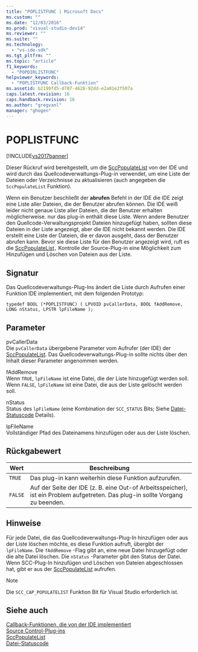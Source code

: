 ```yaml
---
title: "POPLISTFUNC | Microsoft Docs"
ms.custom: ""
ms.date: "12/03/2016"
ms.prod: "visual-studio-dev14"
ms.reviewer: ""
ms.suite: ""
ms.technology: 
  - "vs-ide-sdk"
ms.tgt_pltfrm: ""
ms.topic: "article"
f1_keywords: 
  - "POPDIRLISTFUNC"
helpviewer_keywords: 
  - "POPLISTFUNC Callback-Funktion"
ms.assetid: b2199fd5-d707-4628-92dd-e2a01e2f507a
caps.latest.revision: 16
caps.handback.revision: 16
ms.author: "gregvanl"
manager: "ghogen"
---
```

# POPLISTFUNC
[!INCLUDE[vs2017banner](../code-quality/includes/vs2017banner.md)]

Dieser Rückruf wird bereitgestellt, um die [SccPopulateList](../extensibility/sccpopulatelist-function.md) von der IDE und wird durch das Quellcodeverwaltungs\-Plug\-in verwendet, um eine Liste der Dateien oder Verzeichnisse zu aktualisieren \(auch angegeben die `SccPopulateList` Funktion\).  
  
 Wenn ein Benutzer beschließt der **abrufen** Befehl in der IDE die IDE zeigt eine Liste aller Dateien, die der Benutzer abrufen können. Die IDE weiß leider nicht genaue Liste aller Dateien, die der Benutzer erhalten möglicherweise. nur das plug\-in enthält diese Liste. Wenn andere Benutzer den Quellcode\-Verwaltungsprojekt Dateien hinzugefügt haben, sollten diese Dateien in der Liste angezeigt, aber die IDE nicht bekannt werden. Die IDE erstellt eine Liste der Dateien, die er davon ausgeht, dass der Benutzer abrufen kann. Bevor sie diese Liste für den Benutzer angezeigt wird, ruft es die [SccPopulateList](../extensibility/sccpopulatelist-function.md)`,` Kontrolle der Source\-Plug\-in eine Möglichkeit zum Hinzufügen und Löschen von Dateien aus der Liste.  
  
## Signatur  
 Das Quellcodeverwaltungs\-Plug\-Ins ändert die Liste durch Aufrufen einer Funktion IDE implementiert, mit dem folgenden Prototyp:  
  
```cpp#  
typedef BOOL (*POPLISTFUNC) ( LPVOID pvCallerData, BOOL fAddRemove, LONG nStatus, LPSTR lpFileName );  
```  
  
## Parameter  
 pvCallerData  
 Die `pvCallerData` übergebene Parameter vom Aufrufer \(der IDE\) der [SccPopulateList](../extensibility/sccpopulatelist-function.md). Das Quellcodeverwaltungs\-Plug\-in sollte nichts über den Inhalt dieser Parameter angenommen werden.  
  
 fAddRemove  
 Wenn `TRUE`, `lpFileName` ist eine Datei, die der Liste hinzugefügt werden soll. Wenn `FALSE`, `lpFileName` ist eine Datei, die aus der Liste gelöscht werden soll.  
  
 nStatus  
 Status des `lpFileName` \(eine Kombination der `SCC_STATUS` Bits; Siehe [Datei\-Statuscode](../extensibility/file-status-code-enumerator.md) Details\).  
  
 lpFileName  
 Vollständiger Pfad des Dateinamens hinzufügen oder aus der Liste löschen.  
  
## Rückgabewert  
  
|Wert|Beschreibung|  
|----------|------------------|  
|`TRUE`|Das plug\-in kann weiterhin diese Funktion aufzurufen.|  
|`FALSE`|Auf der Seite der IDE \(z. B. eine Out\-of Arbeitsspeicher\), ist ein Problem aufgetreten. Das plug\-in sollte Vorgang zu beenden.|  
  
## Hinweise  
 Für jede Datei, die das Quellcodeverwaltungs\-Plug\-In hinzufügen oder aus der Liste löschen möchte, es diese Funktion aufruft, übergibt der `lpFileName`. Die `fAddRemove` \-Flag gibt an, eine neue Datei hinzugefügt oder die alte Datei löschen. Die `nStatus` \-Parameter gibt den Status der Datei. Wenn SCC\-Plug\-In hinzufügen und Löschen von Dateien abgeschlossen hat, gibt er aus der [SccPopulateList](../extensibility/sccpopulatelist-function.md) aufrufen.  
  
> [!NOTE]
>  Die `SCC_CAP_POPULATELIST` Funktion Bit für Visual Studio erforderlich ist.  
  
## Siehe auch  
 [Callback\-Funktionen, die von der IDE implementiert](../extensibility/callback-functions-implemented-by-the-ide.md)   
 [Source Control\-Plug\-ins](../extensibility/source-control-plug-ins.md)   
 [SccPopulateList](../extensibility/sccpopulatelist-function.md)   
 [Datei\-Statuscode](../extensibility/file-status-code-enumerator.md)